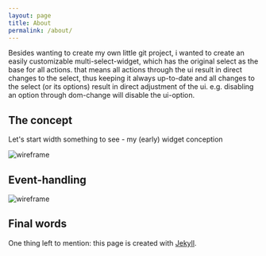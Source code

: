 ```yaml
---
layout: page
title: About
permalink: /about/
---
```


Besides wanting to create my own little git project, i wanted to create an easily customizable multi-select-widget, 
which has the original select as the base for all actions. that means all actions through the ui result in direct 
changes to the select, thus keeping it always up-to-date and all changes to the select (or its options) result in 
direct adjustment of the ui. e.g. disabling an option through dom-change will disable the ui-option.


## The concept

Let's start width something to see - my (early) widget conception

![wireframe](../img/wireframe.png)


## Event-handling

![wireframe](../img/events.png)


## Final words

One thing left to mention: this page is created with [Jekyll](https://github.com/jekyll/jekyll).
